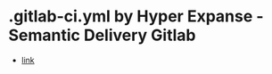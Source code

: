 # .gitlab-ci.yml by Hyper Expanse - Semantic Delivery Gitlab

- [link](https://gitlab.com/hyper-expanse/open-source/semantic-delivery-gitlab/blob/master/.gitlab-ci.yml)
